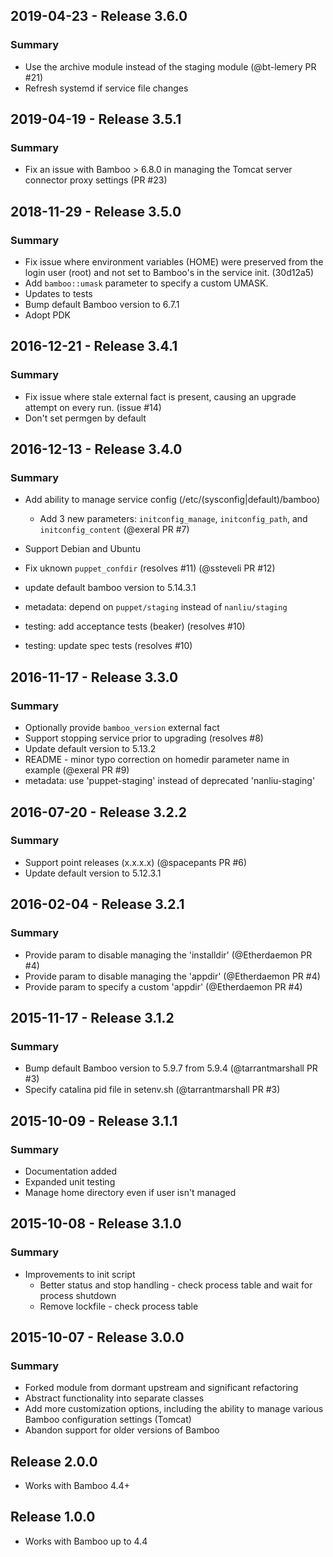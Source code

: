 ## 2019-04-23 - Release 3.6.0

### Summary

- Use the archive module instead of the staging module (@bt-lemery PR #21)
- Refresh systemd if service file changes

## 2019-04-19 - Release 3.5.1

### Summary

- Fix an issue with Bamboo > 6.8.0 in managing the Tomcat server connector proxy settings (PR #23)

## 2018-11-29 - Release 3.5.0

### Summary

- Fix issue where environment variables (HOME) were preserved from the login
  user (root) and not set to Bamboo's in the service init. (30d12a5)
- Add `bamboo::umask` parameter to specify a custom UMASK.
- Updates to tests
- Bump default Bamboo version to 6.7.1
- Adopt PDK

## 2016-12-21 - Release 3.4.1

### Summary

- Fix issue where stale external fact is present, causing an upgrade attempt
  on every run.  (issue #14)
- Don't set permgen by default

## 2016-12-13 - Release 3.4.0

### Summary

- Add ability to manage service config (/etc/(sysconfig|default)/bamboo)
  - Add 3 new parameters: `initconfig_manage`, `initconfig_path`, and
    `initconfig_content` (@exeral PR #7)

- Support Debian and Ubuntu
- Fix uknown `puppet_confdir` (resolves #11) (@ssteveli PR #12)

- update default bamboo version to 5.14.3.1
- metadata: depend on `puppet/staging` instead of `nanliu/staging`
- testing: add acceptance tests (beaker) (resolves #10)
- testing: update spec tests (resolves #10)

## 2016-11-17 - Release 3.3.0

### Summary

- Optionally provide `bamboo_version` external fact
- Support stopping service prior to upgrading (resolves #8)
- Update default version to 5.13.2
- README - minor typo correction on homedir parameter name in example (@exeral PR #9)
- metadata: use 'puppet-staging' instead of deprecated 'nanliu-staging'

## 2016-07-20 - Release 3.2.2

### Summary

- Support point releases (x.x.x.x) (@spacepants PR #6)
- Update default version to 5.12.3.1

## 2016-02-04 - Release 3.2.1

### Summary

- Provide param to disable managing the 'installdir' (@Etherdaemon PR #4)
- Provide param to disable managing the 'appdir' (@Etherdaemon PR #4)
- Provide param to specify a custom 'appdir' (@Etherdaemon PR #4)

## 2015-11-17 - Release 3.1.2

### Summary

- Bump default Bamboo version to 5.9.7 from 5.9.4 (@tarrantmarshall PR #3)
- Specify catalina pid file in setenv.sh (@tarrantmarshall PR #3)

## 2015-10-09 - Release 3.1.1

### Summary

- Documentation added
- Expanded unit testing
- Manage home directory even if user isn't managed

## 2015-10-08 - Release 3.1.0

### Summary

- Improvements to init script
  - Better status and stop handling - check process table and wait for
    process shutdown
  - Remove lockfile - check process table

## 2015-10-07 - Release 3.0.0

### Summary

- Forked module from dormant upstream and significant refactoring
- Abstract functionality into separate classes
- Add more customization options, including the ability to manage various
  Bamboo configuration settings (Tomcat)
- Abandon support for older versions of Bamboo

## Release 2.0.0

- Works with Bamboo 4.4+

## Release 1.0.0

- Works with Bamboo up to 4.4
